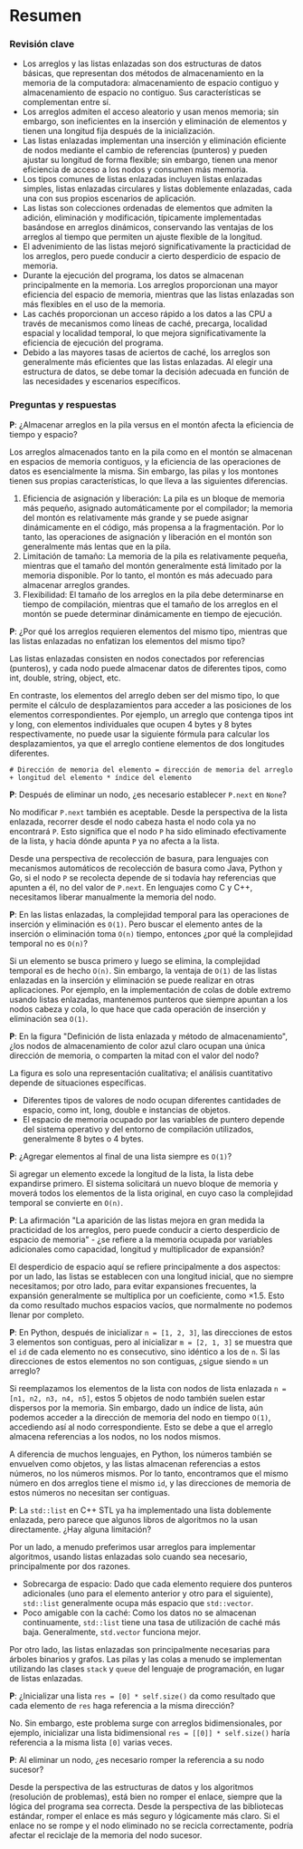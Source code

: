 # Resumen

### Revisión clave

- Los arreglos y las listas enlazadas son dos estructuras de datos básicas, que representan dos métodos de almacenamiento en la memoria de la computadora: almacenamiento de espacio contiguo y almacenamiento de espacio no contiguo. Sus características se complementan entre sí.
- Los arreglos admiten el acceso aleatorio y usan menos memoria; sin embargo, son ineficientes en la inserción y eliminación de elementos y tienen una longitud fija después de la inicialización.
- Las listas enlazadas implementan una inserción y eliminación eficiente de nodos mediante el cambio de referencias (punteros) y pueden ajustar su longitud de forma flexible; sin embargo, tienen una menor eficiencia de acceso a los nodos y consumen más memoria.
- Los tipos comunes de listas enlazadas incluyen listas enlazadas simples, listas enlazadas circulares y listas doblemente enlazadas, cada una con sus propios escenarios de aplicación.
- Las listas son colecciones ordenadas de elementos que admiten la adición, eliminación y modificación, típicamente implementadas basándose en arreglos dinámicos, conservando las ventajas de los arreglos al tiempo que permiten un ajuste flexible de la longitud.
- El advenimiento de las listas mejoró significativamente la practicidad de los arreglos, pero puede conducir a cierto desperdicio de espacio de memoria.
- Durante la ejecución del programa, los datos se almacenan principalmente en la memoria. Los arreglos proporcionan una mayor eficiencia del espacio de memoria, mientras que las listas enlazadas son más flexibles en el uso de la memoria.
- Las cachés proporcionan un acceso rápido a los datos a las CPU a través de mecanismos como líneas de caché, precarga, localidad espacial y localidad temporal, lo que mejora significativamente la eficiencia de ejecución del programa.
- Debido a las mayores tasas de aciertos de caché, los arreglos son generalmente más eficientes que las listas enlazadas. Al elegir una estructura de datos, se debe tomar la decisión adecuada en función de las necesidades y escenarios específicos.

### Preguntas y respuestas

**P**: ¿Almacenar arreglos en la pila versus en el montón afecta la eficiencia de tiempo y espacio?

Los arreglos almacenados tanto en la pila como en el montón se almacenan en espacios de memoria contiguos, y la eficiencia de las operaciones de datos es esencialmente la misma. Sin embargo, las pilas y los montones tienen sus propias características, lo que lleva a las siguientes diferencias.

1.  Eficiencia de asignación y liberación: La pila es un bloque de memoria más pequeño, asignado automáticamente por el compilador; la memoria del montón es relativamente más grande y se puede asignar dinámicamente en el código, más propensa a la fragmentación. Por lo tanto, las operaciones de asignación y liberación en el montón son generalmente más lentas que en la pila.
2.  Limitación de tamaño: La memoria de la pila es relativamente pequeña, mientras que el tamaño del montón generalmente está limitado por la memoria disponible. Por lo tanto, el montón es más adecuado para almacenar arreglos grandes.
3.  Flexibilidad: El tamaño de los arreglos en la pila debe determinarse en tiempo de compilación, mientras que el tamaño de los arreglos en el montón se puede determinar dinámicamente en tiempo de ejecución.

**P**: ¿Por qué los arreglos requieren elementos del mismo tipo, mientras que las listas enlazadas no enfatizan los elementos del mismo tipo?

Las listas enlazadas consisten en nodos conectados por referencias (punteros), y cada nodo puede almacenar datos de diferentes tipos, como int, double, string, object, etc.

En contraste, los elementos del arreglo deben ser del mismo tipo, lo que permite el cálculo de desplazamientos para acceder a las posiciones de los elementos correspondientes. Por ejemplo, un arreglo que contenga tipos int y long, con elementos individuales que ocupen 4 bytes y 8 bytes respectivamente, no puede usar la siguiente fórmula para calcular los desplazamientos, ya que el arreglo contiene elementos de dos longitudes diferentes.

```shell
# Dirección de memoria del elemento = dirección de memoria del arreglo + longitud del elemento * índice del elemento
```

**P**: Después de eliminar un nodo, ¿es necesario establecer `P.next` en `None`?

No modificar `P.next` también es aceptable. Desde la perspectiva de la lista enlazada, recorrer desde el nodo cabeza hasta el nodo cola ya no encontrará `P`. Esto significa que el nodo `P` ha sido eliminado efectivamente de la lista, y hacia dónde apunta `P` ya no afecta a la lista.

Desde una perspectiva de recolección de basura, para lenguajes con mecanismos automáticos de recolección de basura como Java, Python y Go, si el nodo `P` se recolecta depende de si todavía hay referencias que apunten a él, no del valor de `P.next`. En lenguajes como C y C++, necesitamos liberar manualmente la memoria del nodo.

**P**: En las listas enlazadas, la complejidad temporal para las operaciones de inserción y eliminación es `O(1)`. Pero buscar el elemento antes de la inserción o eliminación toma `O(n)` tiempo, entonces ¿por qué la complejidad temporal no es `O(n)`?

Si un elemento se busca primero y luego se elimina, la complejidad temporal es de hecho `O(n)`. Sin embargo, la ventaja de `O(1)` de las listas enlazadas en la inserción y eliminación se puede realizar en otras aplicaciones. Por ejemplo, en la implementación de colas de doble extremo usando listas enlazadas, mantenemos punteros que siempre apuntan a los nodos cabeza y cola, lo que hace que cada operación de inserción y eliminación sea `O(1)`.

**P**: En la figura "Definición de lista enlazada y método de almacenamiento", ¿los nodos de almacenamiento de color azul claro ocupan una única dirección de memoria, o comparten la mitad con el valor del nodo?

La figura es solo una representación cualitativa; el análisis cuantitativo depende de situaciones específicas.

- Diferentes tipos de valores de nodo ocupan diferentes cantidades de espacio, como int, long, double e instancias de objetos.
- El espacio de memoria ocupado por las variables de puntero depende del sistema operativo y del entorno de compilación utilizados, generalmente 8 bytes o 4 bytes.

**P**: ¿Agregar elementos al final de una lista siempre es `O(1)`?

Si agregar un elemento excede la longitud de la lista, la lista debe expandirse primero. El sistema solicitará un nuevo bloque de memoria y moverá todos los elementos de la lista original, en cuyo caso la complejidad temporal se convierte en `O(n)`.

**P**: La afirmación "La aparición de las listas mejora en gran medida la practicidad de los arreglos, pero puede conducir a cierto desperdicio de espacio de memoria" - ¿se refiere a la memoria ocupada por variables adicionales como capacidad, longitud y multiplicador de expansión?

El desperdicio de espacio aquí se refiere principalmente a dos aspectos: por un lado, las listas se establecen con una longitud inicial, que no siempre necesitamos; por otro lado, para evitar expansiones frecuentes, la expansión generalmente se multiplica por un coeficiente, como $\times 1.5$. Esto da como resultado muchos espacios vacíos, que normalmente no podemos llenar por completo.

**P**: En Python, después de inicializar `n = [1, 2, 3]`, las direcciones de estos 3 elementos son contiguas, pero al inicializar `m = [2, 1, 3]` se muestra que el `id` de cada elemento no es consecutivo, sino idéntico a los de `n`. Si las direcciones de estos elementos no son contiguas, ¿sigue siendo `m` un arreglo?

Si reemplazamos los elementos de la lista con nodos de lista enlazada `n = [n1, n2, n3, n4, n5]`, estos 5 objetos de nodo también suelen estar dispersos por la memoria. Sin embargo, dado un índice de lista, aún podemos acceder a la dirección de memoria del nodo en tiempo `O(1)`, accediendo así al nodo correspondiente. Esto se debe a que el arreglo almacena referencias a los nodos, no los nodos mismos.

A diferencia de muchos lenguajes, en Python, los números también se envuelven como objetos, y las listas almacenan referencias a estos números, no los números mismos. Por lo tanto, encontramos que el mismo número en dos arreglos tiene el mismo `id`, y las direcciones de memoria de estos números no necesitan ser contiguas.

**P**: La `std::list` en C++ STL ya ha implementado una lista doblemente enlazada, pero parece que algunos libros de algoritmos no la usan directamente. ¿Hay alguna limitación?

Por un lado, a menudo preferimos usar arreglos para implementar algoritmos, usando listas enlazadas solo cuando sea necesario, principalmente por dos razones.

- Sobrecarga de espacio: Dado que cada elemento requiere dos punteros adicionales (uno para el elemento anterior y otro para el siguiente), `std::list` generalmente ocupa más espacio que `std::vector`.
- Poco amigable con la caché: Como los datos no se almacenan continuamente, `std::list` tiene una tasa de utilización de caché más baja. Generalmente, `std.vector` funciona mejor.

Por otro lado, las listas enlazadas son principalmente necesarias para árboles binarios y grafos. Las pilas y las colas a menudo se implementan utilizando las clases `stack` y `queue` del lenguaje de programación, en lugar de listas enlazadas.

**P**: ¿Inicializar una lista `res = [0] * self.size()` da como resultado que cada elemento de `res` haga referencia a la misma dirección?

No. Sin embargo, este problema surge con arreglos bidimensionales, por ejemplo, inicializar una lista bidimensional `res = [[0]] * self.size()` haría referencia a la misma lista `[0]` varias veces.

**P**: Al eliminar un nodo, ¿es necesario romper la referencia a su nodo sucesor?

Desde la perspectiva de las estructuras de datos y los algoritmos (resolución de problemas), está bien no romper el enlace, siempre que la lógica del programa sea correcta. Desde la perspectiva de las bibliotecas estándar, romper el enlace es más seguro y lógicamente más claro. Si el enlace no se rompe y el nodo eliminado no se recicla correctamente, podría afectar el reciclaje de la memoria del nodo sucesor.

